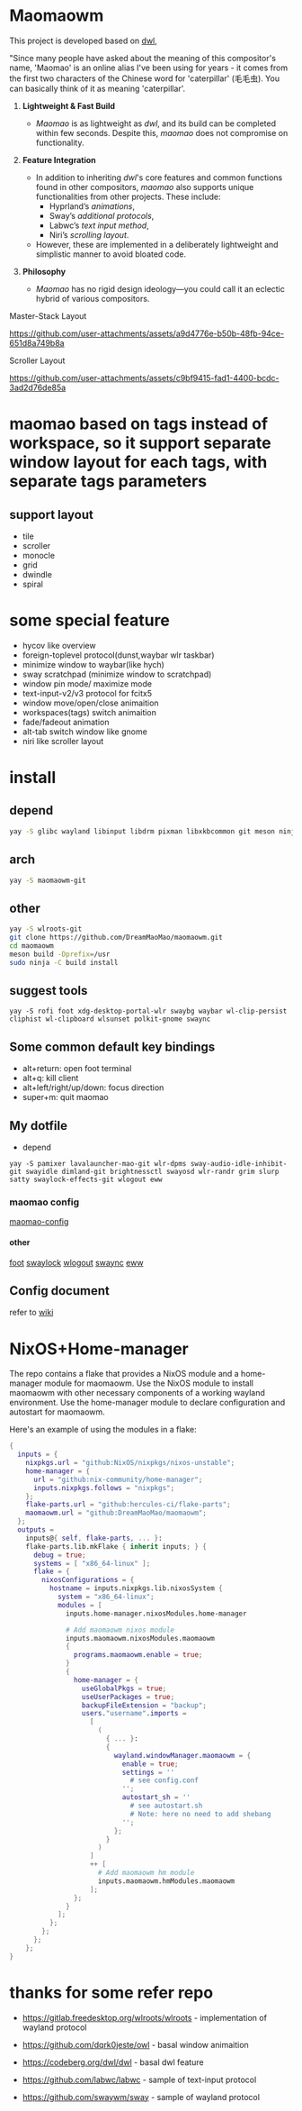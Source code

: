 # Maomaowm

This project is developed based on [dwl](https://codeberg.org/dwl/dwl/),

"Since many people have asked about the meaning of this compositor's name,  'Maomao' is an online alias I've been using for years - it comes from the first two characters of the Chinese word for 'caterpillar' (毛毛虫). You can basically think of it as meaning 'caterpillar'.

1. **Lightweight & Fast Build**  
   - *Maomao* is as lightweight as *dwl*, and its build can be completed within few seconds. Despite this, *maomao* does not compromise on functionality.  

2. **Feature Integration**  
   - In addition to inheriting *dwl*'s core features and common functions found in other compositors, *maomao* also supports unique functionalities from other projects. These include:  
     - Hyprland’s *animations*,  
     - Sway’s *additional protocols*,  
     - Labwc’s *text input method*,  
     - Niri’s *scrolling layout*.  
   - However, these are implemented in a deliberately lightweight and simplistic manner to avoid bloated code.  

3. **Philosophy**  
   - *Maomao* has no rigid design ideology—you could call it an eclectic hybrid of various compositors.

Master-Stack Layout

https://github.com/user-attachments/assets/a9d4776e-b50b-48fb-94ce-651d8a749b8a

Scroller Layout

https://github.com/user-attachments/assets/c9bf9415-fad1-4400-bcdc-3ad2d76de85a


# maomao based on tags instead of workspace, so it support separate window layout for each tags, with separate tags parameters

## support layout

- tile
- scroller
- monocle
- grid
- dwindle
- spiral

# some special feature

- hycov like overview
- foreign-toplevel protocol(dunst,waybar wlr taskbar)
- minimize window to waybar(like hych)
- sway scratchpad (minimize window to scratchpad)
- window pin mode/ maximize mode
- text-input-v2/v3 protocol for fcitx5
- window move/open/close animaition
- workspaces(tags) switch animaition
- fade/fadeout animation
- alt-tab switch window like gnome
- niri like scroller layout

# install

## depend

```bash
yay -S glibc wayland libinput libdrm pixman libxkbcommon git meson ninja wayland-protocols libdisplay-info libliftoff hwdata seatd
```

## arch
```bash
yay -S maomaowm-git

```

## other
```bash
yay -S wlroots-git
git clone https://github.com/DreamMaoMao/maomaowm.git
cd maomaowm
meson build -Dprefix=/usr
sudo ninja -C build install
```

## suggest tools

```
yay -S rofi foot xdg-desktop-portal-wlr swaybg waybar wl-clip-persist cliphist wl-clipboard wlsunset polkit-gnome swaync

```

## Some common default key bindings
- alt+return: open foot terminal
- alt+q: kill client
- alt+left/right/up/down: focus direction
- super+m: quit maomao

## My dotfile
- depend
```
yay -S pamixer lavalauncher-mao-git wlr-dpms sway-audio-idle-inhibit-git swayidle dimland-git brightnessctl swayosd wlr-randr grim slurp satty swaylock-effects-git wlogout eww
```
### maomao config
[maomao-config](https://github.com/DreamMaoMao/dotfile/tree/main/maomao)
#### other
[foot](https://github.com/DreamMaoMao/dotfile/tree/main/foot)
[swaylock](https://github.com/DreamMaoMao/dotfile/tree/main/swaylock)
[wlogout](https://github.com/DreamMaoMao/dotfile/tree/main/wlogout)
[swaync](https://github.com/DreamMaoMao/dotfile/tree/main/swaync)
[eww](https://github.com/DreamMaoMao/dotfile/tree/main/eww)

## Config document
refer to [wiki](https://github.com/DreamMaoMao/maomaowm/wiki/)


# NixOS+Home-manager

The repo contains a flake that provides a NixOS module and a home-manager module for maomaowm.
Use the NixOS module to install maomaowm with other necessary components of a working wayland environment.
Use the home-manager module to declare configuration and autostart for maomaowm.

Here's an example of using the modules in a flake:

```nix
{
  inputs = {
    nixpkgs.url = "github:NixOS/nixpkgs/nixos-unstable";
    home-manager = {
      url = "github:nix-community/home-manager";
      inputs.nixpkgs.follows = "nixpkgs";
    };
    flake-parts.url = "github:hercules-ci/flake-parts";
    maomaowm.url = "github:DreamMaoMao/maomaowm";
  };
  outputs =
    inputs@{ self, flake-parts, ... }:
    flake-parts.lib.mkFlake { inherit inputs; } {
      debug = true;
      systems = [ "x86_64-linux" ];
      flake = {
        nixosConfigurations = {
          hostname = inputs.nixpkgs.lib.nixosSystem {
            system = "x86_64-linux";
            modules = [
              inputs.home-manager.nixosModules.home-manager

              # Add maomaowm nixos module
              inputs.maomaowm.nixosModules.maomaowm
              {
                programs.maomaowm.enable = true;
              }
              {
                home-manager = {
                  useGlobalPkgs = true;
                  useUserPackages = true;
                  backupFileExtension = "backup";
                  users."username".imports =
                    [
                      (
                        { ... }:
                        {
                          wayland.windowManager.maomaowm = {
                            enable = true;
                            settings = ''
                              # see config.conf
                            '';
                            autostart_sh = ''
                              # see autostart.sh
                              # Note: here no need to add shebang
                            '';
                          };
                        }
                      )
                    ]
                    ++ [
                      # Add maomaowm hm module
                      inputs.maomaowm.hmModules.maomaowm
                    ];
                };
              }
            ];
          };
        };
      };
    };
}
```

# thanks for some refer repo

- https://gitlab.freedesktop.org/wlroots/wlroots - implementation of wayland protocol

- https://github.com/dqrk0jeste/owl - basal window animaition

- https://codeberg.org/dwl/dwl - basal dwl feature

- https://github.com/labwc/labwc - sample of text-input protocol

- https://github.com/swaywm/sway - sample of wayland protocol
